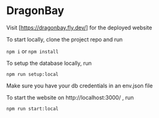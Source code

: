 # DragonBay

Visit [https://dragonbay.fly.dev/] for the deployed website

To start locally, clone the project repo and run

`npm i` or `npm install`

To setup the database locally, run

`npm run setup:local`

Make sure you have your db credentials in an env.json file

To start the website on http://localhost:3000/ , run

`npm run start:local`